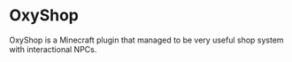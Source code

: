 # OxyShop
OxyShop is a Minecraft plugin that managed to be very useful shop system with interactional NPCs.
